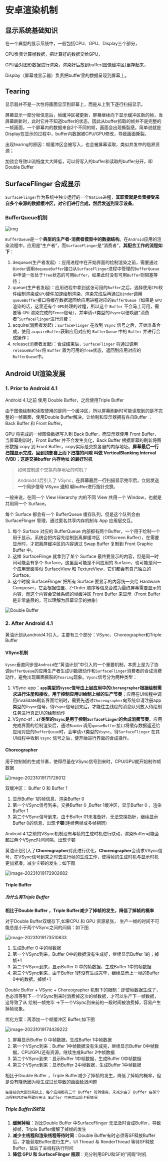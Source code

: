 # 安卓渲染机制

## 显示系统基础知识

在一个典型的显示系统中，一般包括CPU、GPU、Display三个部分，

CPU负责计算帧数据，把计算好的数据交给GPU，

GPU会对图形数据进行渲染，渲染好后放到buffer(图像缓冲区)里存起来，

Display（屏幕或显示器）负责把buffer里的数据呈现到屏幕上。

## Tearing

显示器并不是一次性将画面显示到屏幕上，而是从上到下逐行扫描显示。

屏幕显示一部分帧信息后，帧缓冲区被更新，屏幕继续向下显示缓冲区新的帧，当屏幕刷新时，此时它并不知道buffer的状态，因此从buffer抓取的帧并不是完整的一帧画面，一个屏幕内的数据来自2个不同的帧，画面会出现撕裂感。简单说就是Display在显示的过程中，buffer内数据被CPU/GPU修改，导致画面撕裂。

出现tearing的原因：帧缓冲区会被写入，也会被屏幕读取，类似并发中的临界资源；

加锁会导致UI流畅度大大降低，可以将写入的buffer和读取的buffer分开，即Double Buffer

## SurfaceFlinger 合成显示

`SurfaceFlinger`作为系统中独立运行的一个`Native`进程，**其职责就是负责接受来自多个来源的数据缓冲区，对它们进行合成，然后发送到显示设备**。

### BufferQueue机制

![img](../img/15823652509728.jpg)

`BufferQueue`是一个**典型的生产者-消费者模型中的数据结构**。在`Android`应用的渲染流程中，应用是“生产者”，而`SurfaceFlinger`是“消费者”，**其配合工作的流程如下**：

1. dequeue(生产者发起) ：应用进程中在开始界面的绘制渲染之前，需要通过`Binder`调用`dequeueBuffer`接口从`SurfaceFlinger`进程中管理的`BufferQueue` 中申请一张处于`free`状态的可用`Buffer`，如果此时没有可用`Buffer`则阻塞等待；
2. queue(生产者发起)：应用进程中拿到这张可用的`Buffer`之后，选择使用`CPU`软件绘制渲染或`GPU`硬件加速绘制渲染，渲染完成后再通过`Binder`调用`queueBuffer`接口将缓存数据返回给应用进程对应的`BufferQueue`（如果是 `GPU` 渲染的话，这里还有个 `GPU`处理的过程，所以这个 `Buffer` 不会马上可用，需要等 `GPU` 渲染完成的`Fence`信号），并申请`sf`类型的`Vsync`以便唤醒“消费者”`SurfaceFlinger`进行消费；
3. acquire(消费者发起)：`SurfaceFlinger` 在收到 `Vsync` 信号之后，开始准备合成，使用 `acquireBuffer`获取应用对应的 `BufferQueue` 中的 `Buffer` 并进行合成操作；
4. release(消费者发起)：合成结束后，`SurfaceFlinger` 将通过调用 `releaseBuffer`将 `Buffer` 置为可用的`free`状态，返回到应用对应的 `BufferQueue`中。

## Android UI渲染发展

### 1. Prior to Android 4.1

Android 4.1之前 使用 Double Buffer，之后使用Triple Buffer

由于图像绘制和读取使用的是同一个缓冲区，所以屏幕刷新时可能读取到的是不完整的一帧画面，使用Double Buffer解决，让绘制和显示器拥有各自Buffer ：Back Buffer 和 Front Buffer。

GPU 将完成的一帧图像数据写入到 Back Buffer，而显示器使用 Front Buffer，当屏幕刷新时，Front Buffer 并不会发生变化，Back Buffer 根据屏幕的刷新将图形数据 copy 到 Front Buffer，copy实际是交换各自的内存地址。**屏幕最后一行扫描显示完成，回到顶部自上而下扫描的间隙  叫做 VerticalBlanking Interval (VBI)；这是交换buffer 内存地址 的最好时机**



>  如何控制这个交换内存地址的时机？
>
> Android4.1后引入了 VSync，**在屏幕最后一行扫描显示完毕后，立刻发送一个同步信号 VSync 通知 帧buffer进行指针交换**。




一般来说，在同一个 View Hierarchy 内的不同 View 共用一个 Window，也就是共用同一个 Surface。



每个 Surface 都会有一个 BufferQueue 缓存队列，但是这个队列会由 SurfaceFlinger 管理，通过匿名共享内存机制与 App 应用层交互。

1. 每个 Surface 对应的 BufferQueue 内部都有两个Buffer，一个用于绘制一个用于显示。系统会把内容先绘制到离屏缓冲区（OffScreen Buffer），在需要显示时，才把离屏缓冲区的内容通过 Swap Buffer 复制到 Front Graphic Buffer 中。
2. 这样 SurfaceFlinge 就拿到了某个 Surface 最终要显示的内容，但是同一时间可能会有多个 Surface。这里面可能是不同应用的 Surface，也可能是同一个应用里面类似 SurfaceView 和 TextureView，它们都会有自己独立的 Surface。
3. 这个时候 SurfaceFlinger 把所有 Surface 要显示的内容统一交给 Hardware Composer，它会根据位置、Z-Order 顺序等信息合成为最终屏幕需要显示的内容，而这个内容会交给系统的帧缓冲区 Front Buffer 来显示（Front Buffer 是非常底层的，可以理解为屏幕显示的抽象）

![Double Buffer](../img/15764246889873.jpg)

### 2. After Android 4.1 

黄油计划从android4.1引入，主要有三个部分：VSync、Choreographer和Triple Buffer

#### VSync机制

`Vysnc`垂直同步是`Android`在“黄油计划”中引入的一个重要机制，本质上是为了协调`BufferQueue`的应用生产者生成UI数据动作和`SurfaceFlinger`消费者的合成消费动作，避免出现画面撕裂的`Tearing`现象。`Vysnc`信号分为两种类型：

1. VSync-app：**`app`类型的`Vysnc`信号由上层应用中的`Choreographer`根据绘制需求进行注册和接收，用于控制应用UI绘制上帧的生产节奏**；应用在UI线程中调用invalidate刷新界面绘制时，需要先透过`Choreographer`向系统申请注册app类型的`Vsync`信号，待`Vsync`信号到来后，才能往主线程的消息队列放入待绘制任务进行真正UI的绘制动作
2. VSync-sf：**`sf`类型的`Vsync`是用于控制`SurfaceFlinger`的合成消费节奏**。应用完成界面的绘制渲染后，通过`Binder`调用`queueBuffer`接口将缓存数据返还给应用对应的`BufferQueue`时，会申请`sf`类型的`Vsync`，待`SurfaceFlinger` 在其UI线程中收到 `Vsync` 信号之后，便开始进行界面的合成操作。

#### Choreographer

用于控制帧的生成节奏，使得尽量在VSync信号到来时，CPU/GPU就开始制作帧数据

![image-20231019171726012](../img/image-20231019171726012.png)

双缓冲区： Buffer 0 和 Buffer 1

1. 显示Buffer 1的帧信息，渲染Buffer 0 
2. 第一个VSync信号到来，交换Buffer 0 ,Buffer 1缓冲区，显示Buffer 0 ，渲染Buffer 1
3. 第二个VSync信号到来，由于Buffer 01未准备好，无法交换指针，继续显示 Buffer 0的信息，出现**卡顿**(连续两帧或多帧相同)



Android 4.1之前的VSync机制没有与帧的生成时机进行联动，渲染Buffer可能会超过两个VSync时间间隔，出现卡顿



黄油计划引入了**Choreographer**对此进行优化，**Choreographer**会请求VSync信号，在VSync信号到来之时去进行帧的生成工作，使得帧的生成时机与显示时机更加紧凑，减少卡顿的发生；如下图

![image-20231019172902682](../img/image-20231019172902682.png)





#### Triple Buffer

##### 为什么有Triple Buffer

**相比于Double Buffer ，Triple Buffer减少了掉帧的发生，降低了掉帧的概率**

对于Double Buffer双缓存下,如果CPU 和  GPU 资源紧张， 生产一帧的时间不可能总是小于两个VSync之间的间隔：如下图

![image-20231019173510833](../img/image-20231019173510833.png)

1. 生成Buffer 0 中的帧数据
2. 第一个VSync到来，Buffer 0中的数据没有生成好，继续显示Buffer 1的；掉帧+1
3. 第二个VSync到来，显示Buffer 0 中的帧数据，生成Buffer 1中的帧数据
4. 第三个VSync到来，由于Buffer 1还没有生成完毕，继续显示上一帧的Buffer 0中的数据，掉帧+1



Double Buffer + VSync + Choreographer 机制下的限制：即使帧数据生成了，也必须等到下一个VSync到来时消费掉这次的帧数据，才可以生产下一帧数据，这导致了从  绘制一帧完毕 ->下一个VSync到来前的一段时间被浪费掉，容易产生掉帧现象。

优化方案：再添加一个帧缓冲区  Buffer;如下图

![image-20231019174439222](../img/image-20231019174439222.png)

1. 屏幕显示Buffer 0 中帧数据，生成Buffer 1中帧数据
2. 第一个VSync到来：Buffer 1中帧数据没有生成完，继续显示Buffer 0中帧数据，CPU/GPU还有资源，继续生成Buffer 2中帧数据
3. 第二个VSync到来：显示Buffer 1中帧数据，生成Buffer 0中帧数据
4. 第三个VSync到来：显示Buffer 2中帧数据，生成Buffer 1中帧数据

相比于Double Buffer ，Triple Buffer减少了掉帧的发生，降低了掉帧的概率，但是没有降低因为帧生成过长导致的画面延迟问题



`在目前的大部分系统上，每个应用都有三个 Buffer 轮转使用，来减少由于 Buffer 在某个流程耗时过长导致应用无 Buffer 可用而出现卡顿情况`

##### Triple Buffer的好处

1. **缓解掉帧**：对比Double Buffer 中SurfaceFlinger 无法及时合成Buffer，导致掉帧，Triple Buffer缓解了掉帧的发生
2. **减少主线程和渲染线程等待时间**：Double Buffer有时必须等SF释放Buffer后，才能获取Buffer进行生产，UI Thread 与 RenderThread 等待SF释放Buffer，延后了主线程执行时间
3. **降低 GPU 和 SurfaceFlinger 瓶颈**：充分利用GPU和SF的”闲暇“时机
